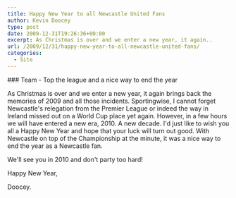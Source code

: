 ```yaml
---
title: Happy New Year to all Newcastle United Fans
author: Kevin Doocey
type: post
date: 2009-12-31T19:26:36+00:00
excerpt: As Christmas is over and we enter a new year, it again..
url: /2009/12/31/happy-new-year-to-all-newcastle-united-fans/
categories:
  - Site
---
```


### Team - Top the league and a nice way to end the year

As Christmas is over and we enter a new year, it again brings back the memories of 2009 and all those incidents. Sportingwise, I cannot forget Newcastle's relegation from the Premier League or indeed the way in Ireland missed out on a World Cup place yet again. However, in a few hours we will have entered a new era, 2010. A new decade. I'd just like to wish you all a Happy New  Year and hope that your luck will turn out good. With Newcastle on top of the Championship at the minute, it was a nice way to end the year as a Newcastle fan.

We'll see you in 2010 and don't party too hard!

Happy New Year,

Doocey.
